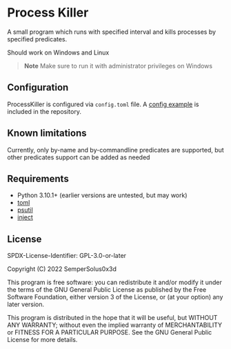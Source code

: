 # Process Killer

A small program which runs with specified interval and kills processes by specified predicates.

Should work on Windows and Linux

>**Note**
>Make sure to run it with administrator privileges on Windows

## Configuration

ProcessKiller is configured via `config.toml` file. A [config example](config.toml) is included in the repository.

## Known limitations

Currently, only by-name and by-commandline predicates are supported, but other predicates support can be added as needed

## Requirements

- Python 3.10.1+ (earlier versions are untested, but may work)
- [toml](https://pypi.org/project/toml/)
- [psutil](https://pypi.org/project/psutil/)
- [inject](https://pypi.org/project/Inject/)

## License

SPDX-License-Identifier: GPL-3.0-or-later

Copyright (C) 2022  SemperSolus0x3d

This program is free software: you can redistribute it and/or modify
it under the terms of the GNU General Public License as published by
the Free Software Foundation, either version 3 of the License, or
(at your option) any later version.

This program is distributed in the hope that it will be useful,
but WITHOUT ANY WARRANTY; without even the implied warranty of
MERCHANTABILITY or FITNESS FOR A PARTICULAR PURPOSE.  See the
GNU General Public License for more details.
